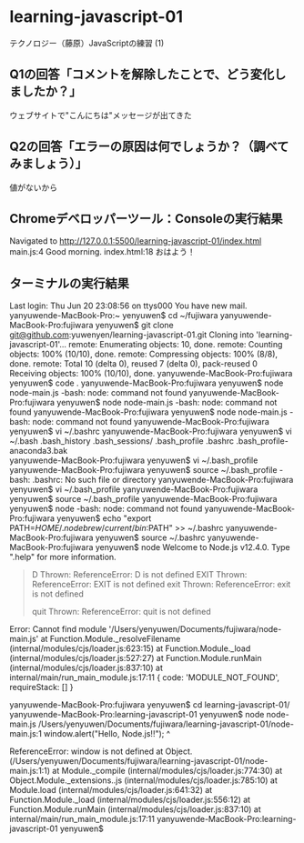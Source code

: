 # learning-javascript-01

テクノロジー（藤原）JavaScriptの練習 (1)

## Q1の回答「コメントを解除したことで、どう変化しましたか？」

ウェブサイトで"こんにちは"メッセージが出てきた

## Q2の回答「エラーの原因は何でしょうか？（調べてみましょう）」

値がないから

## Chromeデベロッパーツール：Consoleの実行結果

Navigated to http://127.0.0.1:5500/learning-javascript-01/index.html
main.js:4 Good morning.
index.html:18 おはよう！

## ターミナルの実行結果
Last login: Thu Jun 20 23:08:56 on ttys000
You have new mail.
yanyuwende-MacBook-Pro:~ yenyuwen$ cd ~/fujiwara
yanyuwende-MacBook-Pro:fujiwara yenyuwen$ git clone git@github.com:yuwenyen/learning-javascript-01.git
Cloning into 'learning-javascript-01'...
remote: Enumerating objects: 10, done.
remote: Counting objects: 100% (10/10), done.
remote: Compressing objects: 100% (8/8), done.
remote: Total 10 (delta 0), reused 7 (delta 0), pack-reused 0
Receiving objects: 100% (10/10), done.
yanyuwende-MacBook-Pro:fujiwara yenyuwen$ code .
yanyuwende-MacBook-Pro:fujiwara yenyuwen$ node node-main.js
-bash: node: command not found
yanyuwende-MacBook-Pro:fujiwara yenyuwen$ node node-main.js
-bash: node: command not found
yanyuwende-MacBook-Pro:fujiwara yenyuwen$ node node-main.js
-bash: node: command not found
yanyuwende-MacBook-Pro:fujiwara yenyuwen$ vi ~/.bashrc
yanyuwende-MacBook-Pro:fujiwara yenyuwen$ vi ~/.bash
.bash_history                .bash_sessions/
.bash_profile                .bashrc
.bash_profile-anaconda3.bak  
yanyuwende-MacBook-Pro:fujiwara yenyuwen$ vi ~/.bash_profile
yanyuwende-MacBook-Pro:fujiwara yenyuwen$ source ~/.bash_profile
-bash: .bashrc: No such file or directory
yanyuwende-MacBook-Pro:fujiwara yenyuwen$ vi ~/.bash_profile
yanyuwende-MacBook-Pro:fujiwara yenyuwen$ source ~/.bash_profile
yanyuwende-MacBook-Pro:fujiwara yenyuwen$ node
-bash: node: command not found
yanyuwende-MacBook-Pro:fujiwara yenyuwen$ echo "export PATH=$HOME/.nodebrew/current/bin:$PATH" >> ~/.bashrc
yanyuwende-MacBook-Pro:fujiwara yenyuwen$ source ~/.bashrc
yanyuwende-MacBook-Pro:fujiwara yenyuwen$ node
Welcome to Node.js v12.4.0.
Type ".help" for more information.
> D
Thrown:
ReferenceError: D is not defined
> EXIT
Thrown:
ReferenceError: EXIT is not defined
> exit
Thrown:
ReferenceError: exit is not defined
> 
> quit
Thrown:
ReferenceError: quit is not defined
> 
Error: Cannot find module '/Users/yenyuwen/Documents/fujiwara/node-main.js'
    at Function.Module._resolveFilename (internal/modules/cjs/loader.js:623:15)
    at Function.Module._load (internal/modules/cjs/loader.js:527:27)
    at Function.Module.runMain (internal/modules/cjs/loader.js:837:10)
    at internal/main/run_main_module.js:17:11 {
  code: 'MODULE_NOT_FOUND',
  requireStack: []
}

yanyuwende-MacBook-Pro:fujiwara yenyuwen$ cd learning-javascript-01/
yanyuwende-MacBook-Pro:learning-javascript-01 yenyuwen$ node node-main.js
/Users/yenyuwen/Documents/fujiwara/learning-javascript-01/node-main.js:1
window.alert("Hello, Node.js!!");
^

ReferenceError: window is not defined
    at Object.<anonymous> (/Users/yenyuwen/Documents/fujiwara/learning-javascript-01/node-main.js:1:1)
    at Module._compile (internal/modules/cjs/loader.js:774:30)
    at Object.Module._extensions..js (internal/modules/cjs/loader.js:785:10)
    at Module.load (internal/modules/cjs/loader.js:641:32)
    at Function.Module._load (internal/modules/cjs/loader.js:556:12)
    at Function.Module.runMain (internal/modules/cjs/loader.js:837:10)
    at internal/main/run_main_module.js:17:11
yanyuwende-MacBook-Pro:learning-javascript-01 yenyuwen$ 


